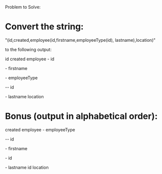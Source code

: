 Problem to Solve:

# Convert the string:
"(id,created,employee(id,firstname,employeeType(id), lastname),location)"

to the following output:

id
created
employee
\- id

\- firstname

\- employeeType

\-- id

\- lastname
location

# Bonus (output in alphabetical order):
created
employee
\- employeeType

\-- id

\- firstname

\- id

\- lastname
id
location
